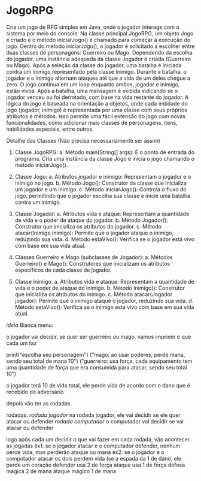 # JogoRPG


Crie um jogo de RPG simples em Java, onde o jogador interage com o sistema por
meio do console. Na classe principal JogoRPG, um objeto Jogo é criado e o método
iniciarJogo() é chamado para começar a execução do jogo. Dentro do método
iniciarJogo(), o jogador é solicitado a escolher entre duas classes de personagens:
Guerreiro ou Mago. Dependendo da escolha do jogador, uma instância adequada da
classe Jogador é criada (Guerreiro ou Mago).
Após a seleção da classe do jogador, uma batalha é iniciada contra um inimigo
representado pela classe Inimigo. Durante a batalha, o jogador e o inimigo alternam
ataques até que a vida de um deles chegue a zero. O jogo continua em um loop
enquanto ambos, jogador e inimigo, estão vivos. Após a batalha, uma mensagem é
exibida indicando se o jogador venceu ou foi derrotado, com base na vida restante
do jogador.
A lógica do jogo é baseada na orientação a objetos, onde cada entidade do jogo
(jogador, inimigo) é representada por uma classe com seus próprios atributos e
métodos. Isso permite uma fácil extensão do jogo com novas funcionalidades,
como adicionar mais classes de personagens, itens, habilidades especiais, entre
outros.

Detalhe das Classes (Não precisa necessariamente ser assim)
1. Classe JogoRPG:
a. Método main(String[] args): É o ponto de entrada do programa. Cria uma
instância da classe Jogo e inicia o jogo chamando o método
iniciarJogo().
2. Classe Jogo:
a. Atributos jogador e inimigo: Representam o jogador e o inimigo no jogo.
b. Método Jogo(): Construtor da classe que inicializa um jogador e um
inimigo.
c. Método iniciarJogo(): Controla o fluxo do jogo, permitindo que o jogador
escolha sua classe e inicie uma batalha contra um inimigo.

3. Classe Jogador:
a. Atributos vida e ataque: Representam a quantidade de vida e o poder
de ataque do jogador.
b. Método Jogador(): Construtor que inicializa os atributos do jogador.
c. Método atacar(Inimigo inimigo): Permite que o jogador ataque o inimigo,
reduzindo sua vida.
d. Método estaVivo(): Verifica se o jogador está vivo com base em sua
vida atual.

4. Classes Guerreiro e Mago (subclasses de Jogador):
a. Métodos Guerreiro() e Mago(): Construtores que inicializam os atributos
específicos de cada classe de jogador.

5. Classe Inimigo:
a. Atributos vida e ataque: Representam a quantidade de vida e o poder
de ataque do inimigo.
b. Método Inimigo(): Construtor que inicializa os atributos do inimigo.
c. Método atacar(Jogador jogador): Permite que o inimigo ataque o jogador,
reduzindo sua vida.
d. Método estaVivo(): Verifica se o inimigo está vivo com base em sua vida
atual.


*ideia* Bianca
menu: 

o jogador vai decidir, se quer ser guerreiro ou mago.
vamos imprimir o que cada um faz

print("escolha seu personagem")
("mago: ao usar poderes, perde mana, sendo seu total de mana 10")
("guerreiro: usa força, cada equipamento tem uma quantidade de força que era consumida para atacar, sendo seu total 10")

o jogador terá 10 de vida total, ele perde vida de acordo com o dano que é recebido do adversário

depois vão ter as rodadas 

rodadas:
*rodada jogador*
na rodada jogador, ele vai decidir se ele quer atacar ou defender
*rodada computador*
o computador vai decidir se vai atacar ou defender

logo após cada um decidir o que vai fazer em cada rodada, vão acontecer as jogadas 
ex1: se o jogador atacar e o computador defender, nenhum perde vida, mas perderão ataque ou mana
 ex2: se o jogador e o computador atacar os dois perdem vida (se a espada da 1 de dano, ele perde um coração
defender usa 2 de força
ataque usa 1 de força 
defesa mágica 2 de mana
ataque mágico 1 de mana
